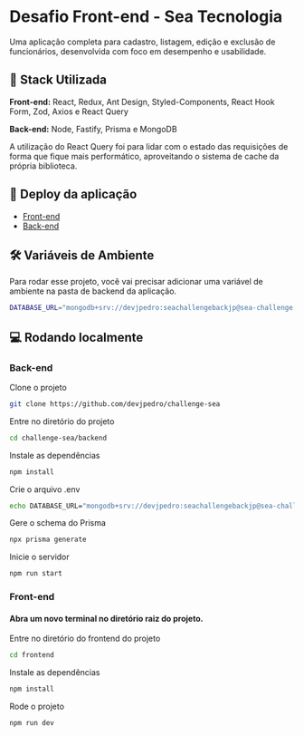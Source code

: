 
# Desafio Front-end - Sea Tecnologia

Uma aplicação completa para cadastro, listagem, edição e exclusão de funcionários, desenvolvida com foco em desempenho e usabilidade.

## 🔧 Stack Utilizada

**Front-end:** React, Redux, Ant Design, Styled-Components, React Hook Form, Zod, Axios e React Query

**Back-end:** Node, Fastify, Prisma e MongoDB

A utilização do React Query foi para lidar com o estado das requisições de forma que fique mais performático, aproveitando o sistema de cache da própria biblioteca.

## 🚀 Deploy da aplicação

 - [Front-end](https://seachallenge.netlify.app)
 - [Back-end](https://seachallengeapi.onrender.com/employees)

## 🛠️ Variáveis de Ambiente

Para rodar esse projeto, você vai precisar adicionar uma variável de ambiente na pasta de backend da aplicação.

```bash
DATABASE_URL="mongodb+srv://devjpedro:seachallengebackjp@sea-challenge.nfbqi.mongodb.net/sea-challenge?retryWrites=true&w=majority&appName=sea-challenge"
```

## 💻 Rodando localmente

### Back-end

Clone o projeto

```bash
git clone https://github.com/devjpedro/challenge-sea
```

Entre no diretório do projeto

```bash
cd challenge-sea/backend
```

Instale as dependências

```bash
npm install
```

Crie o arquivo .env

```bash
echo DATABASE_URL="mongodb+srv://devjpedro:seachallengebackjp@sea-challenge.nfbqi.mongodb.net/sea-challenge?retryWrites=true&w=majority&appName=sea-challenge" > .env
```

Gere o schema do Prisma

```bash
npx prisma generate
```

Inicie o servidor

```bash
npm run start
```


### Front-end

#### Abra um novo terminal no diretório raiz do projeto.

Entre no diretório do frontend do projeto

```bash
cd frontend
```

Instale as dependências

```bash
npm install
```

Rode o projeto

```bash
npm run dev
```
